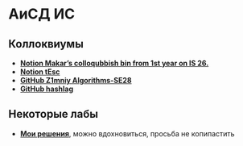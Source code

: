# АиСД ИС

## Коллоквиумы
- [**Notion Makar’s colloqubbish bin from 1st year on IS 26.**](https://wooded-muscari-02e.notion.site/Makar-s-colloqubbish-bin-from-1st-year-on-IS-26-74edf69ab95a4c5ba89aa0b20228ce5d)
- [**Notion tEsc**](https://www.notion.so/awes0me/ADS-bedf84290d654f979d02fbc4f9ed0a83)
- [**GitHub Z1mniy
Algorithms-SE28**](https://github.com/Z1mniy/Algorithms-SE28)
- [**GitHub hashlag**](https://github.com/hashlag/algo-colloquium)

## Некоторые лабы
- [**Мои решения**](https://github.com/Jucutu/ITMO/tree/main/1%20%D0%90%D0%BB%D0%B3%D0%BE%D1%80%D0%B8%D1%82%D0%BC%D1%8B%20%D0%B8%20%D1%81%D1%82%D1%80%D1%83%D0%BA%D1%82%D1%83%D1%80%D1%8B%20%D0%B4%D0%B0%D0%BD%D0%BD%D1%8B%D1%85/labs), можно вдохновиться, просьба не копипастить
